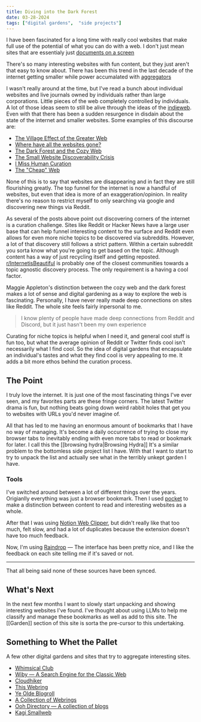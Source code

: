 ```yaml
---
title: Diving into the Dark Forest
date: 03-28-2024
tags: ["digital gardens",  "side projects"]
---
```


I have been fascinated for a long time with really cool websites that make full
use of the potential of what you can do with a web. I don't just mean sites that
are essentialy just [documents on a screen](https://maggieappleton.com/metaphors-web)

There's so many interesting websites with fun content, but they just aren't that
easy to know about. There has been this trend in the last decade of the internet
getting smaller while power accumalated with [aggregators](https://stratechery.com/2015/aggregation-theory/)

I wasn't really around at the time, but I've read a bunch about individual
websites and live journals owned by individuals rather than large corporations.
Little pieces of the web completely controlled by individuals. A lot of those
ideas seem to still be alive through the ideas of the [indieweb](https://indieweb.org/).
Even with that there has been a sudden resurgence in disdain about the state of
the internet and smaller websites. Some examples of this discourse are:

- [The Village Effect of the Greater Web](https://www.fromjason.xyz/p/notebook/the-village-effect-of-the-greater-web/) 
- [Where have all the websites gone?](https://www.fromjason.xyz/p/notebook/where-have-all-the-websites-gone/)
- [The Dark Forest and the Cozy Web](https://maggieappleton.com/cozy-web)
- [The Small Website Discoverability Crisis](https://www.marginalia.nu/log/19-website-discoverability-crisis/)
- [I Miss Human Curation](https://blog.cassidoo.co/post/human-curation/)
- [The "Cheap" Web](https://potato.cheap/)

None of this is to say that websites are disappearing and in fact they are still
flourishing greatly. The top funnel for the internet is now a handful of
websites, but even that idea is more of an exaggeration/opinion. In reality
there's no reason to restrict myself to only searching via google and
discovering new things via Reddit. 

As several of the posts above point out discovering corners of the internet is a
curation challenge. Sites like Reddit or Hacker News have a large user base that
can help funnel interesting content to the surface and Reddit even allows for
even more niche topics to be discovered via subreddits. However, a lot of that
discovery still follows a strict pattern. Within a certain subreddit you sorta
know what you're going to get based on the topic. Although content has a way of
just recycling itself and getting reposted. [r/InternetisBeautiful](https://www.reddit.com/r/InternetIsBeautiful/) is
probably one of the closest communities towards a topic agnostic discovery
process. The only requirement is a having a cool factor. 

Maggie Appleton's distinction between the cozy web and the dark forest makes a
lot of sense and digital gardening as a way to explore the web is fascinating.
Personally, I have never really made deep connections on sites like Reddit. The
whole site feels fairly inpersonal to me.

> I know plenty of people have made deep connections from Reddit and Discord,
> but it just hasn't been my own experience

Curating for niche topics is helpful when I need it, and general cool stuff is fun too,
but what the average opinion of Reddit or Twitter finds cool isn't necessarily
what I find cool. So the idea of digital gardens that encapsulate an
individual's tastes and what they find cool is very appealing to me. It adds a
bit more ethos behind the curation process. 

## The Point

I truly love the internet. It is just one of the most fascinating things I've
ever seen, and my favorites parts are these fringe corners. The latest Twitter
drama is fun, but nothing beats going down weird rabbit holes that get you to
websites with URLs you'd never imagine of. 

All that has led to me having an enormous amount of bookmarks that I have no way
of managing. It's become a daily occurrence of trying to close my browser tabs
to inevitably ending with even more tabs to read or bookmark for later. I call
this the [[browsing hydra|Browsing Hydra]] It's a similar problem to the bottomless side
project list I have. With that I want to start to try to unpack the list and
actually see what in the terribly unkept garden I have. 

### Tools

I've switched around between a lot of different things over the years.
Origianlly everything was just a browser bookmark. Then I used [pocket](https://getpocket.com/) to
make a distinction between content to read and interesting websites as a whole. 

After that I was using [Notion Web Clipper](https://www.notion.so/web-clipper),
but didn't really like that too much, felt slow, and had a lot of duplicates
because the extension doesn't have too much feedback. 

Now, I'm using [Raindrop](https://raindrop.io/) — The interface has been pretty
nice, and I like the feedback on each site telling me if it's saved or not. 

---

That all being said none of these sources have been synced.

## What's Next

In the next few months I want to slowly start unpacking and showing interesting
websites I've found. I've thought about using LLMs to help me classify and
manage these bookmarks as well as add to this site. The [[Garden]]
section of this site is sorta the pre-cursor to this undertaking. 

## Something to Whet the Pallet

A few other digital gardens and sites that try to aggregate interesting sites. 

- [Whimsical Club](https://whimsical.club/)
- [Wiby — A Search Engine for the Classic Web](https://wiby.me/)
- [Cloudhiker](https://cloudhiker.net/explore)
- [This Webring](https://webring.xxiivv.com/)
- [Ye Olde Blogroll](https://blogroll.org/)
- [A Collection of Webrings](https://goblin-heart.net/sadgrl/cyberspace/webrings)
- [Ooh Directory — A collection of blogs](https://ooh.directory/)
- [Kagi Smallweb](https://kagi.com/smallweb/)

